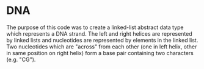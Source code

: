 # DNA
The purpose of this code was to create a linked-list abstract data type which represents a DNA strand. The left and right helices are represented by linked lists and nucleotides are represented by elements in the linked list. Two nucleotides which are "across" from each other (one in left helix, other in same position on right helix) form a base pair containing two characters (e.g. "CG").
